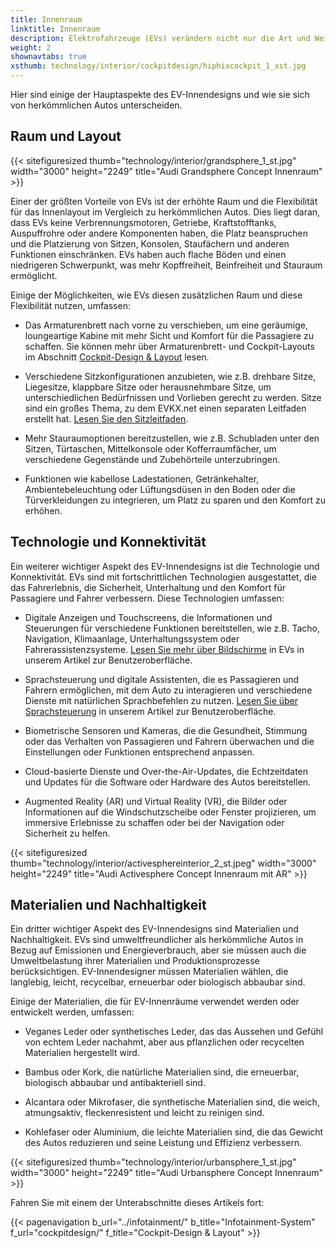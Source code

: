 ```yaml
---
title: Innenraum
linktitle: Innenraum
description: Elektrofahrzeuge (EVs) verändern nicht nur die Art und Weise, wie wir fahren, sondern auch die Art und Weise, wie wir Autoinnenräume gestalten. EVs bieten neue Möglichkeiten und Herausforderungen für Autoinnendesigner, die Funktionalität, Komfort, Ästhetik und Nachhaltigkeit in Einklang bringen müssen.
weight: 2
shownavtabs: true
xsthumb: technology/interior/cockpitdesign/hiphixcockpit_1_xst.jpg
---
```

<!-- markdownlint-disable MD033 -->

Hier sind einige der Hauptaspekte des EV-Innendesigns und wie sie sich von herkömmlichen Autos unterscheiden.

## Raum und Layout

{{< sitefiguresized thumb="technology/interior/grandsphere_1_st.jpg" width="3000" height="2249" title="Audi Grandsphere Concept Innenraum" >}}

Einer der größten Vorteile von EVs ist der erhöhte Raum und die Flexibilität für das Innenlayout im Vergleich zu herkömmlichen Autos. Dies liegt daran, dass EVs keine Verbrennungsmotoren, Getriebe, Kraftstofftanks, Auspuffrohre oder andere Komponenten haben, die Platz beanspruchen und die Platzierung von Sitzen, Konsolen, Staufächern und anderen Funktionen einschränken. EVs haben auch flache Böden und einen niedrigeren Schwerpunkt, was mehr Kopffreiheit, Beinfreiheit und Stauraum ermöglicht.

Einige der Möglichkeiten, wie EVs diesen zusätzlichen Raum und diese Flexibilität nutzen, umfassen:

- Das Armaturenbrett nach vorne zu verschieben, um eine geräumige, loungeartige Kabine mit mehr Sicht und Komfort für die Passagiere zu schaffen. Sie können mehr über Armaturenbrett- und Cockpit-Layouts im Abschnitt [Cockpit-Design & Layout](cockpitdesign) lesen.

- Verschiedene Sitzkonfigurationen anzubieten, wie z.B. drehbare Sitze, Liegesitze, klappbare Sitze oder herausnehmbare Sitze, um unterschiedlichen Bedürfnissen und Vorlieben gerecht zu werden. Sitze sind ein großes Thema, zu dem EVKX.net einen separaten Leitfaden erstellt hat. [Lesen Sie den Sitzleitfaden](../seats/).

- Mehr Stauraumoptionen bereitzustellen, wie z.B. Schubladen unter den Sitzen, Türtaschen, Mittelkonsole oder Kofferraumfächer, um verschiedene Gegenstände und Zubehörteile unterzubringen.

- Funktionen wie kabellose Ladestationen, Getränkehalter, Ambientebeleuchtung oder Lüftungsdüsen in den Boden oder die Türverkleidungen zu integrieren, um Platz zu sparen und den Komfort zu erhöhen.

## Technologie und Konnektivität

Ein weiterer wichtiger Aspekt des EV-Innendesigns ist die Technologie und Konnektivität. EVs sind mit fortschrittlichen Technologien ausgestattet, die das Fahrerlebnis, die Sicherheit, Unterhaltung und den Komfort für Passagiere und Fahrer verbessern. Diese Technologien umfassen:

- Digitale Anzeigen und Touchscreens, die Informationen und Steuerungen für verschiedene Funktionen bereitstellen, wie z.B. Tacho, Navigation, Klimaanlage, Unterhaltungssystem oder Fahrerassistenzsysteme. [Lesen Sie mehr über Bildschirme](../userinterface/screens/) in EVs in unserem Artikel zur Benutzeroberfläche.

- Sprachsteuerung und digitale Assistenten, die es Passagieren und Fahrern ermöglichen, mit dem Auto zu interagieren und verschiedene Dienste mit natürlichen Sprachbefehlen zu nutzen. [Lesen Sie über Sprachsteuerung](../userinterface/screens/) in unserem Artikel zur Benutzeroberfläche.

- Biometrische Sensoren und Kameras, die die Gesundheit, Stimmung oder das Verhalten von Passagieren und Fahrern überwachen und die Einstellungen oder Funktionen entsprechend anpassen.

- Cloud-basierte Dienste und Over-the-Air-Updates, die Echtzeitdaten und Updates für die Software oder Hardware des Autos bereitstellen.

- Augmented Reality (AR) und Virtual Reality (VR), die Bilder oder Informationen auf die Windschutzscheibe oder Fenster projizieren, um immersive Erlebnisse zu schaffen oder bei der Navigation oder Sicherheit zu helfen.

{{< sitefiguresized thumb="technology/interior/activesphereinterior_2_st.jpeg" width="3000" height="2249" title="Audi Activesphere Concept Innenraum mit AR" >}}

## Materialien und Nachhaltigkeit

Ein dritter wichtiger Aspekt des EV-Innendesigns sind Materialien und Nachhaltigkeit. EVs sind umweltfreundlicher als herkömmliche Autos in Bezug auf Emissionen und Energieverbrauch, aber sie müssen auch die Umweltbelastung ihrer Materialien und Produktionsprozesse berücksichtigen. EV-Innendesigner müssen Materialien wählen, die langlebig, leicht, recycelbar, erneuerbar oder biologisch abbaubar sind.

Einige der Materialien, die für EV-Innenräume verwendet werden oder entwickelt werden, umfassen:

- Veganes Leder oder synthetisches Leder, das das Aussehen und Gefühl von echtem Leder nachahmt, aber aus pflanzlichen oder recycelten Materialien hergestellt wird.

- Bambus oder Kork, die natürliche Materialien sind, die erneuerbar, biologisch abbaubar und antibakteriell sind.

- Alcantara oder Mikrofaser, die synthetische Materialien sind, die weich, atmungsaktiv, fleckenresistent und leicht zu reinigen sind.

- Kohlefaser oder Aluminium, die leichte Materialien sind, die das Gewicht des Autos reduzieren und seine Leistung und Effizienz verbessern.

{{< sitefiguresized thumb="technology/interior/urbansphere_1_st.jpg" width="3000" height="2249" title="Audi Urbansphere Concept Innenraum" >}}

Fahren Sie mit einem der Unterabschnitte dieses Artikels fort:

{{< pagenavigation b_url="../infotainment/" b_title="Infotainment-System" f_url="cockpitdesign/" f_title="Cockpit-Design & Layout" >}}